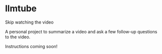 # llmtube

Skip watching the video

A personal project to summarize a video and ask a few follow-up questions to the video.

Instructions coming soon!
